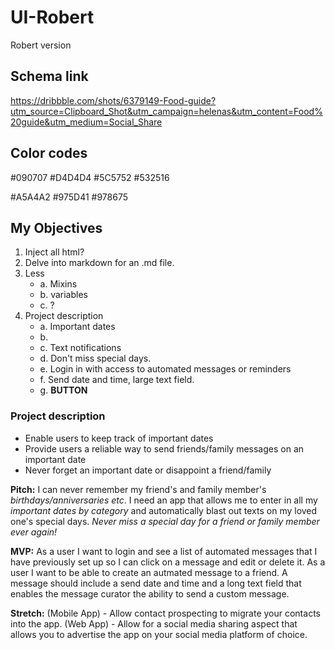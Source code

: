 # UI-Robert
Robert version

## Schema link
https://dribbble.com/shots/6379149-Food-guide?utm_source=Clipboard_Shot&utm_campaign=helenas&utm_content=Food%20guide&utm_medium=Social_Share


## Color codes
#090707 	#D4D4D4 	#5C5752 	#532516

#A5A4A2 	#975D41 	#978675


## My Objectives
1. Inject all html?
2. Delve into markdown for an .md file. 
3. Less
	* a. Mixins
	* b. variables
	* c. ?
4. Project description 
	* a. Important dates
	* b. 
	* c. Text notifications
	* d. Don't miss special days. 
	* e. Login in with access to automated messages or reminders
	* f. Send date and time, large text field. 
	* g. **BUTTON**

### Project description
* Enable users to keep track of important dates
* Provide users a reliable way to send friends/family messages on an important date
* Never forget an important date or disappoint a friend/family

**Pitch:** I can never remember my friend's and family member's *birthdays/anniversaries etc*. I need an app that allows me to enter in all my *important dates by category* and automatically blast out texts on my loved one's special days. *Never miss a special day for a friend or family member ever again!*

**MVP:** As a user I want to login and see a list of automated messages that I have previously set up so I can click on a message and edit or delete it. As a user I want to be able to create an autmated message to a friend. A message should include a send date and time and a long text field that enables the message curator the ability to send a custom message.

**Stretch:** (Mobile App) - Allow contact prospecting to migrate your contacts into the app. (Web App) - Allow for a social media sharing aspect that allows you to advertise the app on your social media platform of choice.


